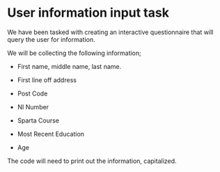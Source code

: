 # User information input task

We have been tasked with creating an interactive questionnaire that will query the user for information.

We will be collecting the following information;

- First name, middle name, last name.

- First line off address

- Post Code

- NI Number

- Sparta Course

- Most Recent Education 

- Age

The code will need to print out the information, capitalized. 
